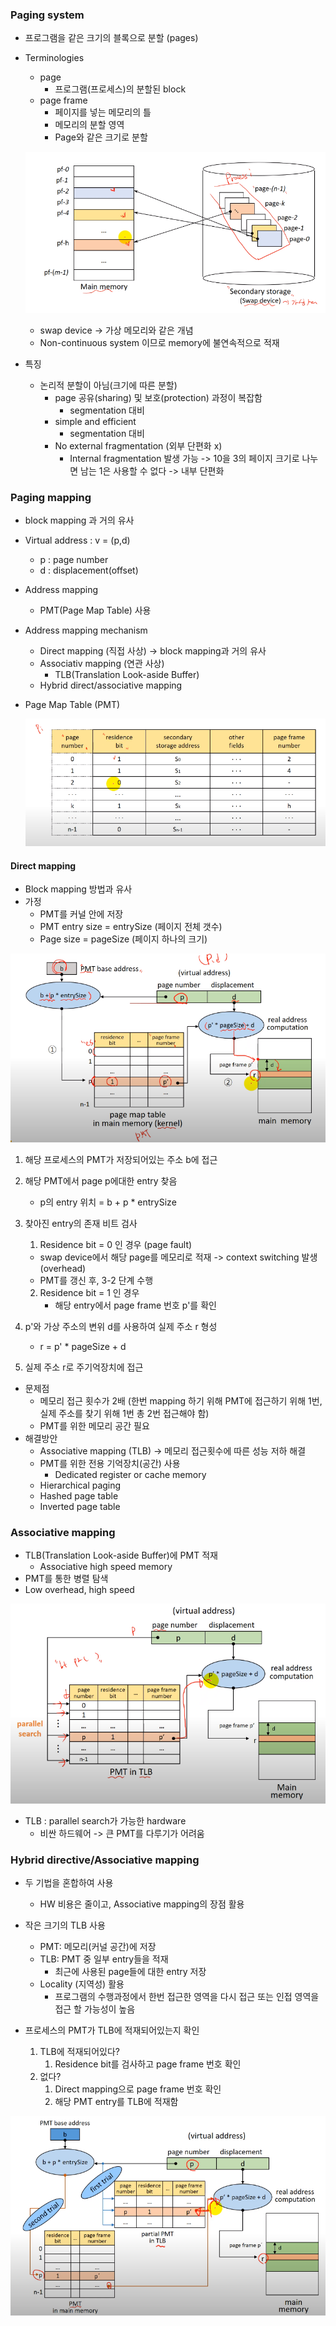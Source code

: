### Paging system

- 프로그램을 같은 크기의 블록으로 분할 (pages)

- Terminologies

  - page 
    - 프로그램(프로세스)의 분할된 block
  - page frame 
    - 페이지를 넣는 메모리의 틀
    - 메모리의 분할 영역
    - Page와 같은 크기로 분할

  ![image-20201002165227847](images\image-20201002165227847.png)

  - swap device -> 가상 메모리와 같은 개념
  - Non-continuous system 이므로 memory에 불연속적으로 적재

- 특징

  - 논리적 분할이 아님(크기에 따른 분할)
    - page 공유(sharing) 및 보호(protection) 과정이 복잡함
      - segmentation 대비
    - simple and efficient
      - segmentation 대비
    - No external fragmentation (외부 단편화 x)
      - Internal fragmentation 발생 가능 -> 10을 3의 페이지 크기로 나누면 남는 1은 사용할 수 없다 -> 내부 단편화

### Paging mapping

- block mapping 과 거의 유사

- Virtual address : v = (p,d)
  - p : page number
  - d : displacement(offset)
- Address mapping
  - PMT(Page Map Table) 사용
- Address mapping mechanism
  - Direct mapping (직접 사상)  -> block mapping과 거의 유사
  - Associativ mapping (연관 사상)
    - TLB(Translation Look-aside Buffer)
  - Hybrid direct/associative mapping

- Page Map Table (PMT)

  ![image-20201002170213309](images\image-20201002170213309.png)

#### Direct mapping

- Block mapping 방법과 유사
- 가정
  - PMT를 커널 안에 저장
  - PMT entry size = entrySize (페이지 전체 갯수)
  - Page size = pageSize (페이지 하나의 크기)

![image-20201002170456731](images\image-20201002170456731.png)

1. 해당 프로세스의 PMT가 저장되어있는 주소 b에 접근
2. 해당 PMT에서 page p에대한 entry 찾음
   - p의 entry 위치 = b + p * entrySize
3. 찾아진 entry의 존재 비트 검사
   1.  Residence bit = 0 인 경우 (page fault)
      - swap device에서 해당 page를 메모리로 적재 -> context switching 발생 (overhead)
      - PMT를 갱신 후, 3-2 단계 수행
   2. Residence bit = 1 인 경우
      - 해당 entry에서 page frame 번호 p'를 확인

4. p'와 가상 주소의 변위 d를 사용하여 실제 주소 r 형성
   - r = p' * pageSize + d
5. 실제 주소 r로 주기억장치에 접근

- 문제점
  - 메모리 접근 횟수가 2배 (한번 mapping 하기 위해 PMT에 접근하기 위해 1번, 실제 주소를 찾기 위해 1번 총 2번 접근해야 함)
  - PMT를 위한 메모리 공간 필요
- 해결방안
  - Associative mapping (TLB) -> 메모리 접근횟수에 따른 성능 저하 해결
  - PMT를 위한 전용 기억장치(공간) 사용
    - Dedicated register or cache memory
  - Hierarchical paging
  - Hashed page table
  - Inverted page table

### Associative mapping

- TLB(Translation Look-aside Buffer)에 PMT 적재
  - Associative high speed memory
- PMT를 통한 병렬 탐색
- Low overhead, high speed

![image-20201002171401323](images\image-20201002171401323.png)

- TLB : parallel search가 가능한 hardware
  - 비싼 하드웨어 -> 큰 PMT를 다루기가 어려움

### Hybrid directive/Associative mapping

- 두 기법을 혼합하여 사용
  - HW 비용은 줄이고, Associative mapping의 장점 활용
- 작은 크기의 TLB 사용
  - PMT: 메모리(커널 공간)에 저장
  - TLB: PMT 중 일부 entry들을 적재
    - 최근에 사용된 page들에 대한 entry 저장
  - Locality (지역성) 활용
    - 프로그램의 수행과정에서 한번 접근한 영역을 다시 접근 또는 인접 영역을 접근 할 가능성이 높음

- 프로세스의 PMT가 TLB에 적재되어있는지 확인
  1. TLB에 적재되어있다?
     1. Residence bit를 검사하고 page frame 번호 확인
  2. 없다?
     1. Direct mapping으로 page frame 번호 확인
     2. 해당 PMT entry를 TLB에 적재함

![image-20201002171933871](images\image-20201002171933871.png)